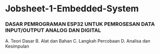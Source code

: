 # Jobsheet-1-Embedded-System
### DASAR PEMROGRAMAN ESP32 UNTUK PEMROSESAN DATA INPUT/OUTPUT ANALOG DAN DIGITAL
A. Teori Dasar
B. Alat dan Bahan
C. Langkah Percobaan
D. Analisa dan Kesimpulan
